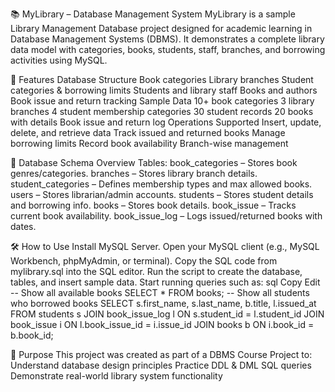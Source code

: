 📚 MyLibrary – Database Management System
MyLibrary is a sample Library Management Database project designed for academic learning in Database Management Systems (DBMS).
It demonstrates a complete library data model with categories, books, students, staff, branches, and borrowing activities using MySQL.

🚀 Features
Database Structure
Book categories
Library branches
Student categories & borrowing limits
Students and library staff
Books and authors
Book issue and return tracking
Sample Data
10+ book categories
3 library branches
4 student membership categories
30 student records
20 books with details
Book issue and return log
Operations Supported
Insert, update, delete, and retrieve data
Track issued and returned books
Manage borrowing limits
Record book availability
Branch-wise management

📂 Database Schema Overview
Tables:
book_categories – Stores book genres/categories.
branches – Stores library branch details.
student_categories – Defines membership types and max allowed books.
users – Stores librarian/admin accounts.
students – Stores student details and borrowing info.
books – Stores book details.
book_issue – Tracks current book availability.
book_issue_log – Logs issued/returned books with dates.

🛠️ How to Use
Install MySQL Server.
Open your MySQL client (e.g., MySQL Workbench, phpMyAdmin, or terminal).
Copy the SQL code from mylibrary.sql into the SQL editor.
Run the script to create the database, tables, and insert sample data.
Start running queries such as:
sql
Copy
Edit
-- Show all available books
SELECT * FROM books;
-- Show all students who borrowed books
SELECT s.first_name, s.last_name, b.title, l.issued_at
FROM students s
JOIN book_issue_log l ON s.student_id = l.student_id
JOIN book_issue i ON l.book_issue_id = i.issue_id
JOIN books b ON i.book_id = b.book_id;

🎯 Purpose
This project was created as part of a DBMS Course Project to:
Understand database design principles
Practice DDL & DML SQL queries
Demonstrate real-world library system functionality
